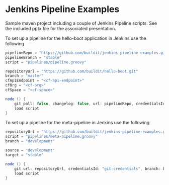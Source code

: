 # Jenkins Pipeline Examples

Sample maven project including a couple of Jenkins Pipeline scripts. See the included pptx file for the associated presentation.

To set up a pipeline for the hello-boot application in Jenkins use the following

```groovy
pipelineRepo = "https://github.com/buildit/jenkins-pipeline-examples.git"
pipelineBranch = "stable"
script = "pipelines/pipeline.groovy"

repositoryUrl = "https://github.com/buildit/hello-boot.git"
branch = "master"
cfApiEndpoint = "<cf-api-endpoint>"
cfOrg = "<cf-org>"
cfSpace = "<cf-space>"

node () {
    git poll: false, changelog: false, url: pipelineRepo, credentialsId: "git-credentials", branch: pipelineBranch
    load script    
}
```

To set up a pipeline for the meta-pipeline in Jenkins use the following

```groovy
repositoryUrl = "https://github.com/buildit/jenkins-pipeline-examples.git"
script = "pipelines/meta-pipeline.groovy"
branch = "development"

source = "development"
target = "stable"

node () {
    git url: repositoryUrl, credentialsId: "git-credentials", branch: branch
    load script    
}
```
